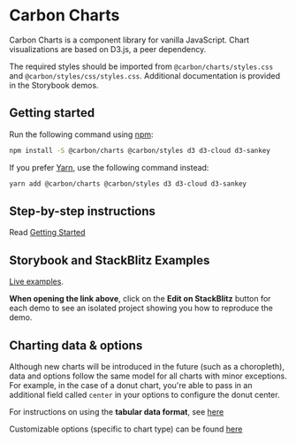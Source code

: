 # Carbon Charts

Carbon Charts is a component library for vanilla JavaScript. Chart visualizations are based on D3.js, a peer dependency.

The required styles should be imported from `@carbon/charts/styles.css` and `@carbon/styles/css/styles.css`. Additional documentation is provided in the Storybook demos.

## Getting started

Run the following command using [npm](https://www.npmjs.com/):

```bash
npm install -S @carbon/charts @carbon/styles d3 d3-cloud d3-sankey
```

If you prefer [Yarn](https://yarnpkg.com/en/), use the following command instead:

```bash
yarn add @carbon/charts @carbon/styles d3 d3-cloud d3-sankey
```

## Step-by-step instructions

Read
[Getting Started](https://charts.carbondesignsystem.com/?path=/docs/docs-getting-started-vanilla-javascript--docs)

## Storybook and StackBlitz Examples

[Live examples](https://carbon-design-system.github.io/carbon-charts).

**When opening the link above**, click on the **Edit on StackBlitz** button for each demo to see an
isolated project showing you how to reproduce the demo.

## Charting data & options

Although new charts will be introduced in the future (such as a choropleth), data and options follow the same model for all charts with minor exceptions. For example, in the case of a donut chart, you're able to pass in an additional field called `center` in your options to configure the donut center.

For instructions on using the **tabular data format**, see
[here](https://charts.carbondesignsystem.com/?path=/docs/docs-tutorials-tabular-data-format--docs)

Customizable options (specific to chart type) can be found
[here](https://charts.carbondesignsystem.com/documentation/modules/interfaces.html)
